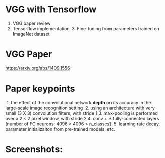 # VGG with Tensorflow
  1. VGG paper review
  2. Tensorflow implementation
  3. Fine-tuning from parameters trained on ImageNet dataset
# VGG Paper
https://arxiv.org/abs/1409.1556

# Paper keypoints
  1. the effect of the convolutional network **depth** on its accuracy in the large-scale image recognition setting
  2. using an architecture with very small (3 X 3) convolution filters, with stride 1
  3. max-pooling is performed over a 2 × 2 pixel window, with stride 2
  4. conv + 3 fully-connected layers (number of FC neurons: 4096 > 4096 > n_classes)
  5. learning rate decay, parameter initializaiton from pre-trained models, etc.
# Screenshots:

